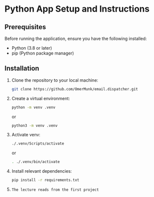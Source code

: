 # Python App Setup and Instructions

## Prerequisites
Before running the application, ensure you have the following installed:
- Python (3.8 or later)
- pip (Python package manager)

## Installation
1. Clone the repository to your local machine:
   ```bash
   git clone https://github.com/OmerMunk/email.dispatcher.git
   ```
   
2. Create a virtual environment:
    ```bash
    python -m venv .venv
    ```
   or
    ```bash
   python3 -m venv .venv
   ```
3. Activate venv:
    ```bash
   ./.venv/Scripts/activate
    ```
   or
    ```bash
   . ./.venv/bin/activate
    ```

4. Install relevant dependencies:
    ```bash
   pip install -r requirements.txt
   
   
5.
    ```bash
   The lecture reads from the first project
 

   